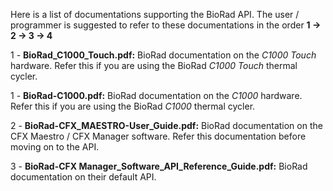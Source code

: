 Here is a list of documentations supporting the BioRad API. The user / programmer is suggested to refer to these documentations in the order **1 -> 2 -> 3 -> 4**

1 -   **BioRad_C1000_Touch.pdf:** BioRad documentation on the _C1000 Touch_ hardware. Refer this if you are using the BioRad _C1000 Touch_ thermal cycler.

1 -   **BioRad-C1000.pdf:** BioRad documentation on the _C1000_ hardware. Refer this if you are using the BioRad _C1000_ thermal cycler.

2 -   **BioRad-CFX_MAESTRO-User_Guide.pdf:** BioRad documentation on the CFX Maestro / CFX Manager software. Refer this documentation before moving on to the API.

3 -   **BioRad-CFX Manager_Software_API_Reference_Guide.pdf:** BioRad documentation on their default API.
